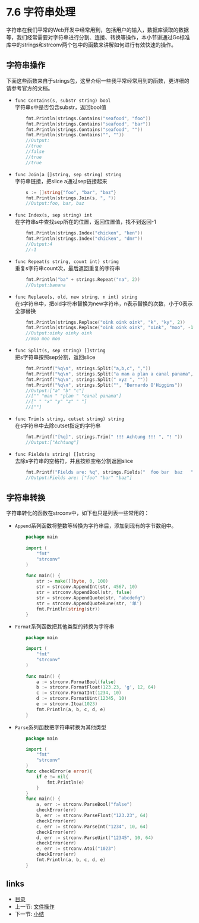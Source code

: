 # 7.6 字符串处理
字符串在我们平常的Web开发中经常用到，包括用户的输入，数据库读取的数据等，我们经常需要对字符串进行分割、连接、转换等操作，本小节讲通过Go标准库中的strings和strconv两个包中的函数来讲解如何进行有效快速的操作。
## 字符串操作
下面这些函数来自于strings包，这里介绍一些我平常经常用到的函数，更详细的请参考官方的文档。   
- `func Contains(s, substr string) bool`   
	字符串s中是否包含substr，返回bool值   
	```go
		fmt.Println(strings.Contains("seafood", "foo"))
		fmt.Println(strings.Contains("seafood", "bar"))
		fmt.Println(strings.Contains("seafood", ""))
		fmt.Println(strings.Contains("", ""))
		//Output:
		//true
		//false
		//true
		//true
	```
	
- `func Join(a []string, sep string) string`   
	字符串链接，把slice a通过sep链接起来   
	```go
		s := []string{"foo", "bar", "baz"}
		fmt.Println(strings.Join(s, ", "))
		//Output:foo, bar, baz		
	```
	
- `func Index(s, sep string) int`   
	在字符串s中查找sep所在的位置，返回位置值，找不到返回-1   
	```go
		fmt.Println(strings.Index("chicken", "ken"))
		fmt.Println(strings.Index("chicken", "dmr"))
		//Output:4
		//-1
	```

- `func Repeat(s string, count int) string`   
	重复s字符串count次，最后返回重复的字符串   
	```go
		fmt.Println("ba" + strings.Repeat("na", 2))
		//Output:banana
	```

- `func Replace(s, old, new string, n int) string`   
	在s字符串中，把old字符串替换为new字符串，n表示替换的次数，小于0表示全部替换    
	```go
		fmt.Println(strings.Replace("oink oink oink", "k", "ky", 2))
		fmt.Println(strings.Replace("oink oink oink", "oink", "moo", -1))
		//Output:oinky oinky oink
		//moo moo moo
	```

- `func Split(s, sep string) []string`   
	把s字符串按照sep分割，返回slice   
	```go
		fmt.Printf("%q\n", strings.Split("a,b,c", ","))
		fmt.Printf("%q\n", strings.Split("a man a plan a canal panama", "a "))
		fmt.Printf("%q\n", strings.Split(" xyz ", ""))
		fmt.Printf("%q\n", strings.Split("", "Bernardo O'Higgins"))
		//Output:["a" "b" "c"]
		//["" "man " "plan " "canal panama"]
		//[" " "x" "y" "z" " "]
		//[""]
	```

- `func Trim(s string, cutset string) string`   
	在s字符串中去除cutset指定的字符串   
	```go
		fmt.Printf("[%q]", strings.Trim(" !!! Achtung !!! ", "! "))
		//Output:["Achtung"]
	```

- `func Fields(s string) []string`   
	去除s字符串的空格符，并且按照空格分割返回slice   
	```go
		fmt.Printf("Fields are: %q", strings.Fields("  foo bar  baz   "))
		//Output:Fields are: ["foo" "bar" "baz"]
	```

## 字符串转换
字符串转化的函数在strconv中，如下也只是列表一些常用的：   
- `Append`系列函数将整数等转换为字符串后，添加到现有的字节数组中。
	```go
		package main
		
		import (
			"fmt"
			"strconv"
		)
		
		func main() {
			str := make([]byte, 0, 100)
			str = strconv.AppendInt(str, 4567, 10)
			str = strconv.AppendBool(str, false)
			str = strconv.AppendQuote(str, "abcdefg")
			str = strconv.AppendQuoteRune(str, '单')
			fmt.Println(string(str))
		}
	```

- `Format`系列函数把其他类型的转换为字符串
	```go
		package main
	
		import (
			"fmt"
			"strconv"
		)
		
		func main() {
			a := strconv.FormatBool(false)
			b := strconv.FormatFloat(123.23, 'g', 12, 64)
			c := strconv.FormatInt(1234, 10)
			d := strconv.FormatUint(12345, 10)
			e := strconv.Itoa(1023)
			fmt.Println(a, b, c, d, e)
		}
	```

- `Parse`系列函数把字符串转换为其他类型
	```go
		package main

		import (
			"fmt"
			"strconv"
		)
		func checkError(e error){
			if e != nil{
				fmt.Println(e)
			}
		}
		func main() {
			a, err := strconv.ParseBool("false")
			checkError(err)
			b, err := strconv.ParseFloat("123.23", 64)
			checkError(err)
			c, err := strconv.ParseInt("1234", 10, 64)
			checkError(err)
			d, err := strconv.ParseUint("12345", 10, 64)
			checkError(err)
			e, err := strconv.Atoi("1023")
			checkError(err)
			fmt.Println(a, b, c, d, e)
		}
	```

## links
   * [目录](<preface.md>)
   * 上一节: [文件操作](<07.5.md>)
   * 下一节: [小结](<07.7.md>)
